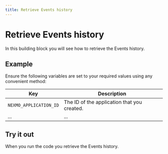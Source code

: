 ```yaml
---
title: Retrieve Events history
---
```


# Retrieve Events history

In this building block you will see how to retrieve the Events history.

## Example

Ensure the following variables are set to your required values using any convenient method:

Key | Description
-- | --
`NEXMO_APPLICATION_ID` | The ID of the application that you created.
... | ...


## Try it out

When you run the code you retrieve the Events history.
